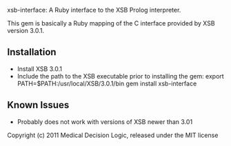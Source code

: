 xsb-interface: A Ruby interface to the XSB Prolog interpreter.

This gem is basically a Ruby mapping of the C interface provided by XSB
version 3.0.1.

Installation
------------

 * Install XSB 3.0.1
 * Include the path to the XSB executable prior to installing the gem:
    export PATH=$PATH:/usr/local/XSB/3.0.1/bin
    gem install xsb-interface

Known Issues
------------

 * Probably does not work with versions of XSB newer than 3.01

Copyright (c) 2011 Medical Decision Logic, released under the MIT license
